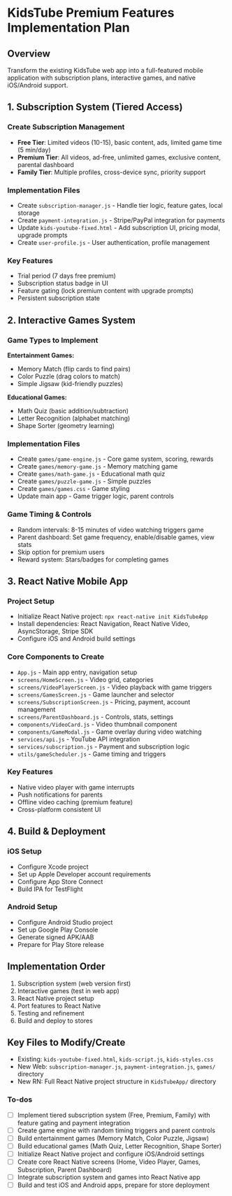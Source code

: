 <!-- 9db09e1a-0b90-42ed-8665-1374de143a41 d7cf79e7-d2e0-4958-bab5-fcae53aac1aa -->
# KidsTube Premium Features Implementation Plan

## Overview
Transform the existing KidsTube web app into a full-featured mobile application with subscription plans, interactive games, and native iOS/Android support.

## 1. Subscription System (Tiered Access)

### Create Subscription Management
- **Free Tier**: Limited videos (10-15), basic content, ads, limited game time (5 min/day)
- **Premium Tier**: All videos, ad-free, unlimited games, exclusive content, parental dashboard
- **Family Tier**: Multiple profiles, cross-device sync, priority support

### Implementation Files
- Create `subscription-manager.js` - Handle tier logic, feature gates, local storage
- Create `payment-integration.js` - Stripe/PayPal integration for payments
- Update `kids-youtube-fixed.html` - Add subscription UI, pricing modal, upgrade prompts
- Create `user-profile.js` - User authentication, profile management

### Key Features
- Trial period (7 days free premium)
- Subscription status badge in UI
- Feature gating (lock premium content with upgrade prompts)
- Persistent subscription state

## 2. Interactive Games System

### Game Types to Implement
**Entertainment Games:**
- Memory Match (flip cards to find pairs)
- Color Puzzle (drag colors to match)
- Simple Jigsaw (kid-friendly puzzles)

**Educational Games:**
- Math Quiz (basic addition/subtraction)
- Letter Recognition (alphabet matching)
- Shape Sorter (geometry learning)

### Implementation Files
- Create `games/game-engine.js` - Core game system, scoring, rewards
- Create `games/memory-game.js` - Memory matching game
- Create `games/math-game.js` - Educational math quiz
- Create `games/puzzle-game.js` - Simple puzzles
- Create `games/games.css` - Game styling
- Update main app - Game trigger logic, parent controls

### Game Timing & Controls
- Random intervals: 8-15 minutes of video watching triggers game
- Parent dashboard: Set game frequency, enable/disable games, view stats
- Skip option for premium users
- Reward system: Stars/badges for completing games

## 3. React Native Mobile App

### Project Setup
- Initialize React Native project: `npx react-native init KidsTubeApp`
- Install dependencies: React Navigation, React Native Video, AsyncStorage, Stripe SDK
- Configure iOS and Android build settings

### Core Components to Create
- `App.js` - Main app entry, navigation setup
- `screens/HomeScreen.js` - Video grid, categories
- `screens/VideoPlayerScreen.js` - Video playback with game triggers
- `screens/GamesScreen.js` - Game launcher and selector
- `screens/SubscriptionScreen.js` - Pricing, payment, account management
- `screens/ParentDashboard.js` - Controls, stats, settings
- `components/VideoCard.js` - Video thumbnail component
- `components/GameModal.js` - Game overlay during video watching
- `services/api.js` - YouTube API integration
- `services/subscription.js` - Payment and subscription logic
- `utils/gameScheduler.js` - Game timing and triggers

### Key Features
- Native video player with game interrupts
- Push notifications for parents
- Offline video caching (premium feature)
- Cross-platform consistent UI

## 4. Build & Deployment

### iOS Setup
- Configure Xcode project
- Set up Apple Developer account requirements
- Configure App Store Connect
- Build IPA for TestFlight

### Android Setup
- Configure Android Studio project
- Set up Google Play Console
- Generate signed APK/AAB
- Prepare for Play Store release

## Implementation Order
1. Subscription system (web version first)
2. Interactive games (test in web app)
3. React Native project setup
4. Port features to React Native
5. Testing and refinement
6. Build and deploy to stores

## Key Files to Modify/Create
- Existing: `kids-youtube-fixed.html`, `kids-script.js`, `kids-styles.css`
- New Web: `subscription-manager.js`, `payment-integration.js`, `games/` directory
- New RN: Full React Native project structure in `KidsTubeApp/` directory


### To-dos

- [ ] Implement tiered subscription system (Free, Premium, Family) with feature gating and payment integration
- [ ] Create game engine with random timing triggers and parent controls
- [ ] Build entertainment games (Memory Match, Color Puzzle, Jigsaw)
- [ ] Build educational games (Math Quiz, Letter Recognition, Shape Sorter)
- [ ] Initialize React Native project and configure iOS/Android settings
- [ ] Create core React Native screens (Home, Video Player, Games, Subscription, Parent Dashboard)
- [ ] Integrate subscription system and games into React Native app
- [ ] Build and test iOS and Android apps, prepare for store deployment